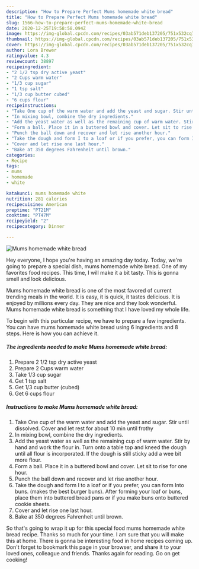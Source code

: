 ```yaml
---
description: "How to Prepare Perfect Mums homemade white bread"
title: "How to Prepare Perfect Mums homemade white bread"
slug: 1566-how-to-prepare-perfect-mums-homemade-white-bread
date: 2020-12-25T19:58:58.094Z
image: https://img-global.cpcdn.com/recipes/03ab571deb137205/751x532cq70/mums-homemade-white-bread-recipe-main-photo.jpg
thumbnail: https://img-global.cpcdn.com/recipes/03ab571deb137205/751x532cq70/mums-homemade-white-bread-recipe-main-photo.jpg
cover: https://img-global.cpcdn.com/recipes/03ab571deb137205/751x532cq70/mums-homemade-white-bread-recipe-main-photo.jpg
author: Lora Brewer
ratingvalue: 4.3
reviewcount: 38897
recipeingredient:
- "2 1/2 tsp dry active yeast"
- "2 Cups warm water"
- "1/3 cup sugar"
- "1 tsp salt"
- "1/3 cup butter cubed"
- "6 cups flour"
recipeinstructions:
- "Take One cup of the warm water and add the yeast and sugar. Stir until dissolved. Cover and let rest for about 10 min until frothy"
- "In mixing bowl, combine the dry ingredients."
- "Add the yeast water as well as the remaining cup of warm water. Stir by hand and work the flour in. Turn onto a table top and kneed the dough until all flour is incorporated. If the dough is still sticky add a wee bit more flour."
- "Form a ball. Place it in a buttered bowl and cover. Let sit to rise for one hour."
- "Punch the ball down and recover and let rise another hour."
- "Take the dough and form I to a loaf or if you prefer, you can form Into buns. (makes the best burger buns). After forming your loaf or buns, place them into buttered bread pans or if you make buns onto buttered cookie sheets."
- "Cover and let rise one last hour."
- "Bake at 350 degrees Fahrenheit until brown."
categories:
- Recipe
tags:
- mums
- homemade
- white

katakunci: mums homemade white 
nutrition: 281 calories
recipecuisine: American
preptime: "PT21M"
cooktime: "PT47M"
recipeyield: "2"
recipecategory: Dinner

---
```



![Mums homemade white bread](https://img-global.cpcdn.com/recipes/03ab571deb137205/751x532cq70/mums-homemade-white-bread-recipe-main-photo.jpg)

Hey everyone, I hope you're having an amazing day today. Today, we're going to prepare a special dish, mums homemade white bread. One of my favorites food recipes. This time, I will make it a bit tasty. This is gonna smell and look delicious.



Mums homemade white bread is one of the most favored of current trending meals in the world. It is easy, it is quick, it tastes delicious. It is enjoyed by millions every day. They are nice and they look wonderful. Mums homemade white bread is something that I have loved my whole life.


To begin with this particular recipe, we have to prepare a few ingredients. You can have mums homemade white bread using 6 ingredients and 8 steps. Here is how you can achieve it.

<!--inarticleads1-->

##### The ingredients needed to make Mums homemade white bread:

1. Prepare 2 1/2 tsp dry active yeast
1. Prepare 2 Cups warm water
1. Take 1/3 cup sugar
1. Get 1 tsp salt
1. Get 1/3 cup butter (cubed)
1. Get 6 cups flour




<!--inarticleads2-->

##### Instructions to make Mums homemade white bread:

1. Take One cup of the warm water and add the yeast and sugar. Stir until dissolved. Cover and let rest for about 10 min until frothy
1. In mixing bowl, combine the dry ingredients.
1. Add the yeast water as well as the remaining cup of warm water. Stir by hand and work the flour in. Turn onto a table top and kneed the dough until all flour is incorporated. If the dough is still sticky add a wee bit more flour.
1. Form a ball. Place it in a buttered bowl and cover. Let sit to rise for one hour.
1. Punch the ball down and recover and let rise another hour.
1. Take the dough and form I to a loaf or if you prefer, you can form Into buns. (makes the best burger buns). After forming your loaf or buns, place them into buttered bread pans or if you make buns onto buttered cookie sheets.
1. Cover and let rise one last hour.
1. Bake at 350 degrees Fahrenheit until brown.




So that's going to wrap it up for this special food mums homemade white bread recipe. Thanks so much for your time. I am sure that you will make this at home. There is gonna be interesting food in home recipes coming up. Don't forget to bookmark this page in your browser, and share it to your loved ones, colleague and friends. Thanks again for reading. Go on get cooking!
